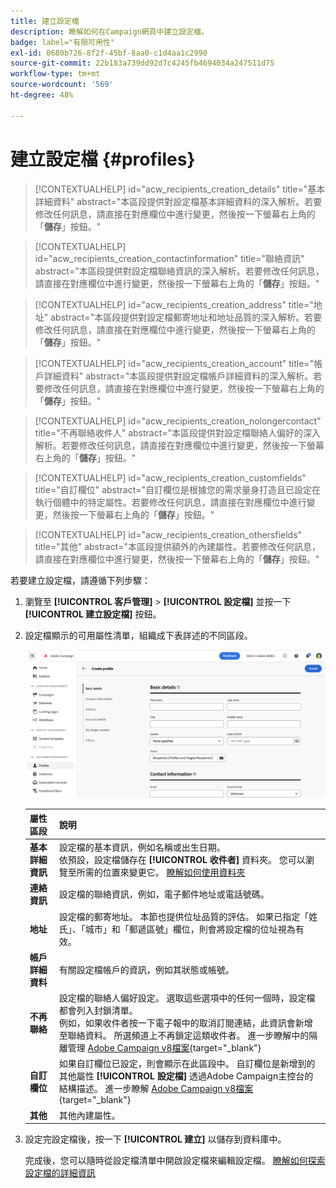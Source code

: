 ```yaml
---
title: 建立設定檔
description: 瞭解如何在Campaign網頁中建立設定檔。
badge: label="有限可用性"
exl-id: 0680b726-8f2f-45bf-8aa0-c1d4aa1c2990
source-git-commit: 22b183a739dd92d7c4245fb4694034a247511d75
workflow-type: tm+mt
source-wordcount: '569'
ht-degree: 48%

---
```


# 建立設定檔 {#profiles}

>[!CONTEXTUALHELP]
>id="acw_recipients_creation_details"
>title="基本詳細資料"
>abstract="本區段提供對設定檔基本詳細資料的深入解析。若要修改任何訊息，請直接在對應欄位中進行變更，然後按一下螢幕右上角的「**儲存**」按鈕。"

>[!CONTEXTUALHELP]
>id="acw_recipients_creation_contactinformation"
>title="聯絡資訊"
>abstract="本區段提供對設定檔聯絡資訊的深入解析。若要修改任何訊息，請直接在對應欄位中進行變更，然後按一下螢幕右上角的「**儲存**」按鈕。"

>[!CONTEXTUALHELP]
>id="acw_recipients_creation_address"
>title="地址"
>abstract="本區段提供對設定檔郵寄地址和地址品質的深入解析。若要修改任何訊息，請直接在對應欄位中進行變更，然後按一下螢幕右上角的「**儲存**」按鈕。"

>[!CONTEXTUALHELP]
>id="acw_recipients_creation_account"
>title="帳戶詳細資料"
>abstract="本區段提供對設定檔帳戶詳細資料的深入解析。若要修改任何訊息，請直接在對應欄位中進行變更，然後按一下螢幕右上角的「**儲存**」按鈕。"

>[!CONTEXTUALHELP]
>id="acw_recipients_creation_nolongercontact"
>title="不再聯絡收件人"
>abstract="本區段提供對設定檔聯絡人偏好的深入解析。若要修改任何訊息，請直接在對應欄位中進行變更，然後按一下螢幕右上角的「**儲存**」按鈕。"

>[!CONTEXTUALHELP]
>id="acw_recipients_creation_customfields"
>title="自訂欄位"
>abstract="自訂欄位是根據您的需求量身打造且已設定在執行個體中的特定屬性。若要修改任何訊息，請直接在對應欄位中進行變更，然後按一下螢幕右上角的「**儲存**」按鈕。"

>[!CONTEXTUALHELP]
>id="acw_recipients_creation_othersfields"
>title="其他"
>abstract="本區段提供額外的內建屬性。若要修改任何訊息，請直接在對應欄位中進行變更，然後按一下螢幕右上角的「**儲存**」按鈕。"

若要建立設定檔，請遵循下列步驟：

1. 瀏覽至 **[!UICONTROL 客戶管理]** > **[!UICONTROL 設定檔]** 並按一下 **[!UICONTROL 建立設定檔]** 按鈕。

1. 設定檔顯示的可用屬性清單，組織成下表詳述的不同區段。

   ![](assets/create-profile.png)

   | 屬性區段 | 說明 |
   |  ---  |  ---  |
   | **基本詳細資訊** | 設定檔的基本資訊，例如名稱或出生日期。<br/>依預設，設定檔儲存在 **[!UICONTROL 收件者]** 資料夾。 您可以瀏覽至所需的位置來變更它。 [瞭解如何使用資料夾](../get-started/permissions.md#folders) |
   | **連絡資訊** | 設定檔的聯絡資訊，例如，電子郵件地址或電話號碼。 |
   | **地址** | 設定檔的郵寄地址。 本節也提供位址品質的評估。 如果已指定「姓氏」、「城市」和「郵遞區號」欄位，則會將設定檔的位址視為有效。 |
   | **帳戶詳細資料** | 有關設定檔帳戶的資訊，例如其狀態或帳號。 |
   | **不再聯絡** | 設定檔的聯絡人偏好設定。 選取這些選項中的任何一個時，設定檔都會列入封鎖清單。<br/>例如，如果收件者按一下電子報中的取消訂閱連結，此資訊會新增至聯絡資料。 所選頻道上不再鎖定這類收件者。 進一步瞭解中的隔離管理 [Adobe Campaign v8檔案](https://experienceleague.adobe.com/docs/campaign/campaign-v8/send/failures/quarantines.html){target="_blank"} |
   | **自訂欄位** | 如果自訂欄位已設定，則會顯示在此區段中。 自訂欄位是新增到的其他屬性 **[!UICONTROL 設定檔]** 透過Adobe Campaign主控台的結構描述。 進一步瞭解 [Adobe Campaign v8檔案](https://experienceleague.adobe.com/docs/campaign/campaign-v8/developer/shemas-forms/extend-schema.html){target="_blank"} |
   | **其他** | 其他內建屬性。 |

1. 設定完設定檔後，按一下 **[!UICONTROL 建立]** 以儲存到資料庫中。

   完成後，您可以隨時從設定檔清單中開啟設定檔來編輯設定檔。 [瞭解如何探索設定檔的詳細資訊](profile-view.md)
